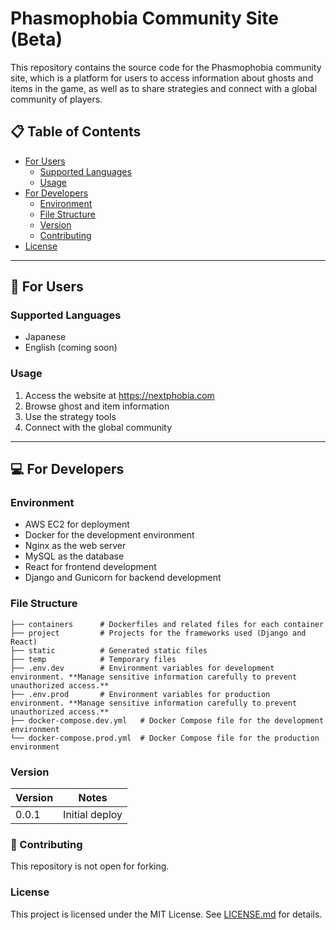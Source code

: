 # Phasmophobia Community Site (Beta)

This repository contains the source code for the Phasmophobia community site, which is a platform for users to access information about ghosts and items in the game, as well as to share strategies and connect with a global community of players.

## 📋 Table of Contents

- [For Users](#🤔-for-users)
  - [Supported Languages](#supported-languages)
  - [Usage](#usage)
- [For Developers](#💻-for-developers)
  - [Environment](#environment)
  - [File Structure](#file-structure)
  - [Version](#version)
  - [Contributing](#🤝-contributing)
- [License](#license)

-----

## 🤔 For Users

### Supported Languages
- Japanese
- English (coming soon)

### Usage
1. Access the website at https://nextphobia.com
2. Browse ghost and item information
3. Use the strategy tools
4. Connect with the global community

-----

## 💻 For Developers

### Environment
- AWS EC2 for deployment
- Docker for the development environment
- Nginx as the web server
- MySQL as the database
- React for frontend development
- Django and Gunicorn for backend development

### File Structure
```text
├── containers      # Dockerfiles and related files for each container
├── project         # Projects for the frameworks used (Django and React)
├── static          # Generated static files
├── temp            # Temporary files
├── .env.dev        # Environment variables for development environment. **Manage sensitive information carefully to prevent unauthorized access.**
├── .env.prod       # Environment variables for production environment. **Manage sensitive information carefully to prevent unauthorized access.**
├── docker-compose.dev.yml   # Docker Compose file for the development environment
└── docker-compose.prod.yml  # Docker Compose file for the production environment
```

### Version
| Version | Notes |
| --- | --- |
| 0.0.1 | Initial deploy |

### 🤝 Contributing
This repository is not open for forking.

### License
This project is licensed under the MIT License. See [LICENSE.md](LICENSE.md) for details.